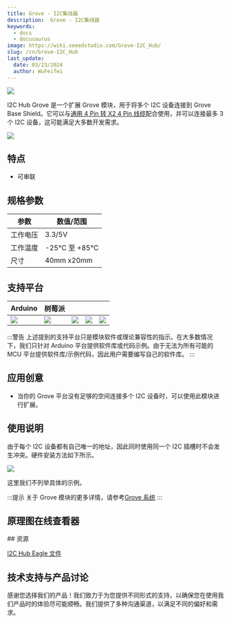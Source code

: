 ```yaml
---
title: Grove - I2C集线器
description:  Grove - I2C集线器
keywords:
  - docs
  - docusaurus
image: https://wiki.seeedstudio.com/Grove-I2C_Hub/
slug: /cn/Grove-I2C_Hub
last_update:
  date: 03/23/2024
  author: WuFeifei
---
```


![](https://files.seeedstudio.com/wiki/Grove-I2C_Hub/img/I2C_hub.jpg)

I2C Hub Grove 是一个扩展 Grove 模块，用于将多个 I2C 设备连接到 Grove Base Shield。它可以与[通用 4 Pin 转 X2 4 Pin 线缆](https://www.seeedstudio.com/depot/universal-4-pin-to-x2-4-pin-cable-5-pcs-pack-p-847.html?cPath=178_179)配合使用，并可以连接最多 3 个 I2C 设备，这可能满足大多数开发需求。

[![](https://files.seeedstudio.com/wiki/common/Get_One_Now_Banner.png)](https://www.seeedstudio.com/Grove-I2C-Hub-p-851.html)

## 特点

- 可串联

## 规格参数

| 参数     | 数值/范围    |
| -------- | ------------ |
| 工作电压 | 3.3/5V       |
| 工作温度 | -25℃ 至 +85℃ |
| 尺寸     | 40mm x20mm   |

支持平台
-------------------

| Arduino                                                      | 树莓派                                                       |                                                              |                                                              |                                                              |
| ------------------------------------------------------------ | ------------------------------------------------------------ | ------------------------------------------------------------ | ------------------------------------------------------------ | ------------------------------------------------------------ |
| ![](https://files.seeedstudio.com/wiki/wiki_english/docs/images/arduino_logo.jpg) | ![](https://files.seeedstudio.com/wiki/wiki_english/docs/images/raspberry_pi_logo_n.jpg) | ![](https://files.seeedstudio.com/wiki/wiki_english/docs/images/bbg_logo_n.jpg) | ![](https://files.seeedstudio.com/wiki/wiki_english/docs/images/wio_logo_n.jpg) | ![](https://files.seeedstudio.com/wiki/wiki_english/docs/images/linkit_logo_n.jpg) |

:::警告
    上述提到的支持平台只是模块软件或理论兼容性的指示。在大多数情况下，我们只针对 Arduino 平台提供软件库或代码示例。由于无法为所有可能的 MCU 平台提供软件库/示例代码，因此用户需要编写自己的软件库。
:::

## 应用创意

- 当你的 Grove 平台没有足够的空间连接多个 I2C 设备时，可以使用此模块进行扩展。

## 使用说明

由于每个 I2C 设备都有自己唯一的地址，因此同时使用同一个 I2C 插槽时不会发生冲突。硬件安装方法如下所示。

![](https://files.seeedstudio.com/wiki/Grove-I2C_Hub/img/I2C_Hub_Connect.jpg)

这里我们不列举具体的示例。

:::提示
    关于 Grove 模块的更多详情，请参考[Grove 系统](https://wiki.seeedstudio.com/Grove_System/)
:::

## 原理图在线查看器

<div className="altium-ecad-viewer" data-project-src="https://files.seeedstudio.com/wiki/Grove-I2C_Hub/res/I2C_Hub_Eagle_File.zip" style={{borderRadius: '0px 0px 4px 4px', height: 500, borderStyle: 'solid', borderWidth: 1, borderColor: 'rgb(241, 241, 241)', overflow: 'hidden', maxWidth: 1280, maxHeight: 700, boxSizing: 'border-box'}}>
</div>
## 资源

[I2C Hub Eagle 文件](https://files.seeedstudio.com/wiki/Grove-I2C_Hub/res/I2C_Hub_Eagle_File.zip)

<!-- This Markdown file was created from https://www.seeedstudio.com/wiki/Grove_-_I2C_Hub -->

## 技术支持与产品讨论

感谢您选择我们的产品！我们致力于为您提供不同形式的支持，以确保您在使用我们产品时的体验尽可能顺畅。我们提供了多种沟通渠道，以满足不同的偏好和需求。

<div class="button_tech_support_container">
<a href="https://forum.seeedstudio.com/" class="button_forum"></a> 
<a href="https://www.seeedstudio.com/contacts" class="button_email"></a>
</div>

<div class="button_tech_support_container">
<a href="https://discord.gg/eWkprNDMU7" class="button_discord"></a> 
<a href="https://github.com/Seeed-Studio/wiki-documents/discussions/69" class="button_discussion"></a>
</div>
